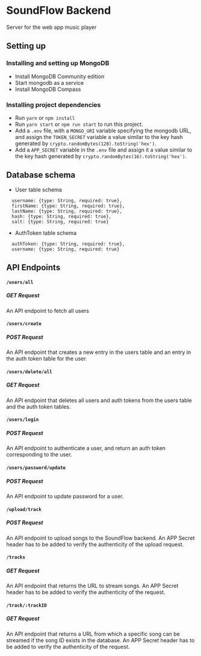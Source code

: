# SoundFlow Backend
Server for the web app music player

## Setting up

### Installing and setting up MongoDB
- Install MongoDB Community edition
- Start mongodb as a service
- Install MongoDB Compass

### Installing project dependencies
- Run ```yarn``` or ```npm install```
- Run ```yarn start``` or ```npm run start``` to run this project.
- Add a ```.env``` file, with a ```MONGO_URI``` variable specifying the mongodb URL, and assign the ```TOKEN_SECRET``` variable a value similar to the key hash generated by ```crypto.randomBytes(128).toString('hex')```.
- Add a ```APP_SECRET``` variable in the ```.env``` file and assign it a value similar to the key hash generated by ```crypto.randomBytes(16).toString('hex')```.

## Database schema

- User table schema
```
  username: {type: String, required: true},
  firstName: {type: String, required: true},
  lastName: {type: String, required: true},
  hash: {type: String, required: true},
  salt: {type: String, required: true}
```
- AuthToken table schema
```
  authToken: {type: String, required: true},
  username: {type: String, required: true}
```

## API Endpoints

#### ```/users/all```

##### GET Request
An API endpoint to fetch all users

#### ```/users/create```

##### POST Request
An API endpoint that creates a new entry in the users table and an entry in the auth token table for the user.

#### ```/users/delete/all```

##### GET Request
An API endpoint that deletes all users and auth tokens from the users table and the auth token tables.

#### ```/users/login```

##### POST Request
An API endpoint to authenticate a user, and return an auth token corresponding to the user.

#### ```/users/password/update```

##### POST Request
An API endpoint to update password for a user.

#### ```/upload/track```

##### POST Request
An API endpoint to upload songs to the SoundFlow backend. An APP Secret header has to be added to verify the authenticity of the upload request.

#### ```/tracks```

##### GET Request
An API endpoint that returns the URL to stream songs. An APP Secret header has to be added to verify the authenticity of the request.

#### ```/track/:trackID```

##### GET Request
An API endpoint that returns a URL from which a specific song can be streamed if the song ID exists in the database. An APP Secret header has to be added to verify the authenticity of the request.